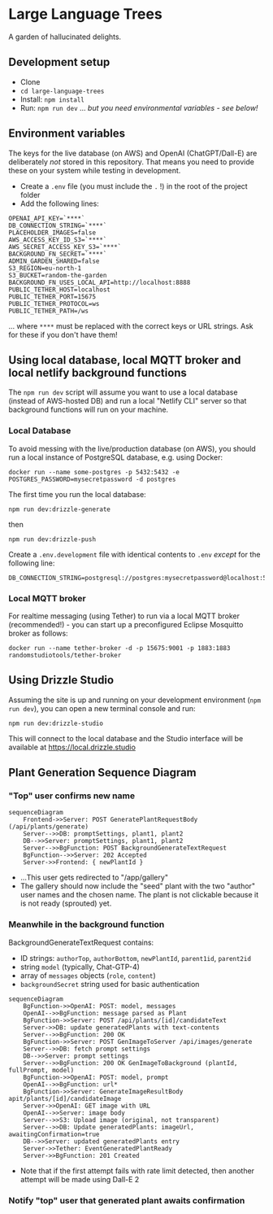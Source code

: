 # Large Language Trees

A garden of hallucinated delights.

## Development setup

- Clone
- `cd large-language-trees`
- Install: `npm install`
- Run: `npm run dev` ... _but you need environmental variables - see below!_

## Environment variables

The keys for the live database (on AWS) and OpenAI (ChatGPT/Dall-E) are deliberately _not_ stored in this repository. That means you need to provide these on your system while testing in development.

- Create a `.env` file (you must include the `.` !) in the root of the project folder
- Add the following lines:

```
OPENAI_API_KEY=`****`
DB_CONNECTION_STRING=`****`
PLACEHOLDER_IMAGES=false
AWS_ACCESS_KEY_ID_S3=`****`
AWS_SECRET_ACCESS_KEY_S3=`****`
BACKGROUND_FN_SECRET=`****`
ADMIN_GARDEN_SHARED=false
S3_REGION=eu-north-1
S3_BUCKET=random-the-garden
BACKGROUND_FN_USES_LOCAL_API=http://localhost:8888
PUBLIC_TETHER_HOST=localhost
PUBLIC_TETHER_PORT=15675
PUBLIC_TETHER_PROTOCOL=ws
PUBLIC_TETHER_PATH=/ws
```

... where `****` must be replaced with the correct keys or URL strings. Ask for these if you don't have them!

## Using local database, local MQTT broker and local netlify background functions

The `npm run dev` script will assume you want to use a local database (instead of AWS-hosted DB) and run a local "Netlify CLI" server so that background functions will run on your machine.

### Local Database

To avoid messing with the live/production database (on AWS), you should run a local instance of PostgreSQL database, e.g. using Docker:

```
docker run --name some-postgres -p 5432:5432 -e POSTGRES_PASSWORD=mysecretpassword -d postgres
```

The first time you run the local database:

```
npm run dev:drizzle-generate
```

then

```
npm run dev:drizzle-push
```

Create a `.env.development` file with identical contents to `.env` _except_ for the following line:

```
DB_CONNECTION_STRING=postgresql://postgres:mysecretpassword@localhost:5432
```

### Local MQTT broker

For realtime messaging (using Tether) to run via a local MQTT broker (recommended!) - you can start up a preconfigured Eclipse Mosquitto broker as follows:

```
docker run --name tether-broker -d -p 15675:9001 -p 1883:1883 randomstudiotools/tether-broker
```

## Using Drizzle Studio

Assuming the site is up and running on your development environment (`npm run dev`), you can open a new terminal console and run:

```
npm run dev:drizzle-studio
```

This will connect to the local database and the Studio interface will be available at https://local.drizzle.studio

## Plant Generation Sequence Diagram

### "Top" user confirms new name

```mermaid
sequenceDiagram
    Frontend->>Server: POST GeneratePlantRequestBody (/api/plants/generate)
    Server-->>DB: promptSettings, plant1, plant2
    DB-->>Server: promptSettings, plant1, plant2
    Server-->>BgFunction: POST BackgroundGenerateTextRequest
    BgFunction-->>Server: 202 Accepted
    Server->>Frontend: { newPlantId }
```

- ...This user gets redirected to "/app/gallery"
- The gallery should now include the "seed" plant with the two "author" user names and the chosen name. The plant is not clickable because it is not ready (sprouted) yet.

### Meanwhile in the background function

BackgroundGenerateTextRequest contains:

- ID strings: `authorTop`, `authorBottom`, `newPlantId`, `parent1id`, `parent2id`
- string `model` (typically, Chat-GTP-4)
- array of `messages` objects (`role`, `content`)
- `backgroundSecret` string used for basic authentication

```mermaid
sequenceDiagram
    BgFunction->>OpenAI: POST: model, messages
    OpenAI-->>BgFunction: message parsed as Plant
    BgFunction->>Server: POST /api/plants/[id]/candidateText
    Server->>DB: update generatedPlants with text-contents
    Server-->>BgFunction: 200 OK
    BgFunction->>Server: POST GenImageToServer /api/images/generate
    Server-->>DB: fetch prompt settings
    DB-->>Server: prompt settings
    Server-->>BgFunction: 200 OK GenImageToBackground (plantId, fullPrompt, model)
    BgFunction->>OpenAI: POST: model, prompt
    OpenAI-->>BgFunction: url*
    BgFunction->>Server: GenerateImageResultBody apit/plants/[id]/candidateImage
    Server->>OpenAI: GET image with URL
    OpenAI-->>Server: image body
    Server-->>S3: Upload image (original, not transparent)
    Server-->>DB: Update generatedPlants: imageUrl, awaitingConfirmation=true
    DB-->>Server: updated generatedPlants entry
    Server->>Tether: EventGeneratedPlantReady
    Server->>BgFunction: 201 Created
```

- Note that if the first attempt fails with rate limit detected, then another attempt will be made using Dall-E 2

### Notify "top" user that generated plant awaits confirmation
